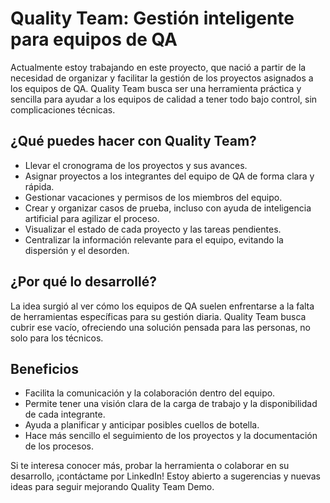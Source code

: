 
# Quality Team: Gestión inteligente para equipos de QA

Actualmente estoy trabajando en este proyecto, que nació a partir de la necesidad de organizar y facilitar la gestión de los proyectos asignados a los equipos de QA. Quality Team  busca ser una herramienta práctica y sencilla para ayudar a los equipos de calidad a tener todo bajo control, sin complicaciones técnicas.

## ¿Qué puedes hacer con Quality Team?
- Llevar el cronograma de los proyectos y sus avances.
- Asignar proyectos a los integrantes del equipo de QA de forma clara y rápida.
- Gestionar vacaciones y permisos de los miembros del equipo.
- Crear y organizar casos de prueba, incluso con ayuda de inteligencia artificial para agilizar el proceso.
- Visualizar el estado de cada proyecto y las tareas pendientes.
- Centralizar la información relevante para el equipo, evitando la dispersión y el desorden.

## ¿Por qué lo desarrollé?
La idea surgió al ver cómo los equipos de QA suelen enfrentarse a la falta de herramientas específicas para su gestión diaria. Quality Team  busca cubrir ese vacío, ofreciendo una solución pensada para las personas, no solo para los técnicos.

## Beneficios
- Facilita la comunicación y la colaboración dentro del equipo.
- Permite tener una visión clara de la carga de trabajo y la disponibilidad de cada integrante.
- Ayuda a planificar y anticipar posibles cuellos de botella.
- Hace más sencillo el seguimiento de los proyectos y la documentación de los procesos.

Si te interesa conocer más, probar la herramienta o colaborar en su desarrollo, ¡contáctame por LinkedIn! Estoy abierto a sugerencias y nuevas ideas para seguir mejorando Quality Team Demo.
